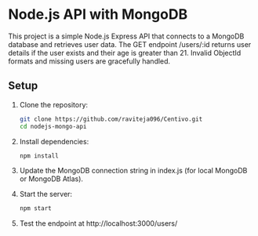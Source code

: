 # Node.js API with MongoDB

This project is a simple Node.js Express API that connects to a MongoDB database and retrieves user data. The GET endpoint /users/:id returns user details if the user exists and their age is greater than 21. Invalid ObjectId formats and missing users are gracefully handled.

## Setup

1. Clone the repository:
   ```bash
   git clone https://github.com/raviteja096/Centivo.git
   cd nodejs-mongo-api
2. Install dependencies:
   ```bash
   npm install
3. Update the MongoDB connection string in index.js (for local MongoDB or MongoDB Atlas).

4. Start the server:
   ```bash
   npm start
5. Test the endpoint at http://localhost:3000/users/<userId>
